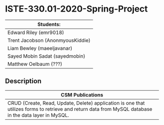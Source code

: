 # ISTE-330.01-2020-Spring-Project
|             Students:             |
|-----------------------------------|
|        Edward Riley (emr9018)     |
|  Trent Jacobson (AnonmyousKiddie) |
|      Liam Bewley (maeeljavanar)   |
|    Sayed Mobin Sadat (sayedmobin) |
|        Matthew Oelbaum (???)      |



## Description 
|  CSM Publications     |
|-----------|
|  CRUD (Create, Read, Update, Delete) application is one that utilizes forms to retrieve and return data from MySQL database in the data layer in MySQL. |
